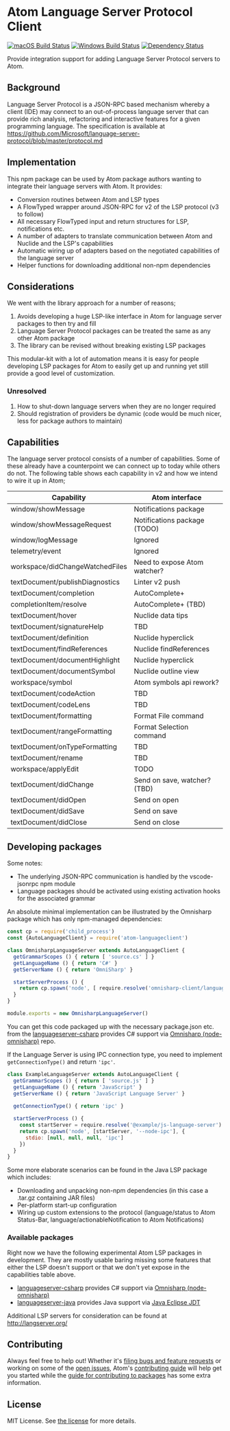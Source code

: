 # Atom Language Server Protocol Client
[![macOS Build Status](https://travis-ci.org/atom/atom-languageclient.svg?branch=master)](https://travis-ci.org/atom/atom-languageclient) [![Windows Build Status](https://ci.appveyor.com/api/projects/status/xibqpw9h3lya87xs/branch/master?svg=true
)](https://ci.appveyor.com/project/Atom/atom-languageclient/branch/master) [![Dependency Status](https://david-dm.org/atom/atom-languageclient.svg)](https://david-dm.org/atom/atom-languageclient)

Provide integration support for adding Language Server Protocol servers to Atom.

## Background

Language Server Protocol is a JSON-RPC based mechanism whereby a client (IDE) may connect to an out-of-process language server that can provide rich analysis, refactoring and interactive features for a given programming language.  The specification is available at https://github.com/Microsoft/language-server-protocol/blob/master/protocol.md

## Implementation

This npm package can be used by Atom package authors wanting to integrate their language servers with Atom. It provides:

* Conversion routines between Atom and LSP types
* A FlowTyped wrapper around JSON-RPC for v2 of the LSP protocol (v3 to follow)
* All necessary FlowTyped input and return structures for LSP, notifications etc.
* A number of adapters to translate communication between Atom and Nuclide and the LSP's capabilities
* Automatic wiring up of adapters based on the negotiated capabilities of the language server
* Helper functions for downloading additional non-npm dependencies

## Considerations

We went with the library approach for a number of reasons;

1. Avoids developing a huge LSP-like interface in Atom for language server packages to then try and fill
2. Language Server Protocol packages can be treated the same as any other Atom package
3. The library can be revised without breaking existing LSP packages

This modular-kit with a lot of automation means it is easy for people developing LSP packages for Atom to easily get up and running yet still provide a good level of customization.

### Unresolved

1. How to shut-down language servers when they are no longer required
2. Should registration of providers be dynamic (code would be much nicer, less for package authors to maintain)

## Capabilities

The language server protocol consists of a number of capabilities. Some of these already have a counterpoint we can connect up to today while others do not.  The following table shows each capability in v2 and how we intend to wire it up in Atom;

| Capability                      | Atom interface                |
|---------------------------------|-------------------------------|
| window/showMessage              | Notifications package         |
| window/showMessageRequest       | Notifications package (TODO)  |
| window/logMessage               | Ignored                       |
| telemetry/event                 | Ignored                       |
| workspace/didChangeWatchedFiles | Need to expose Atom watcher?  |
| textDocument/publishDiagnostics | Linter v2 push                |
| textDocument/completion         | AutoComplete+                 |
| completionItem/resolve          | AutoComplete+      (TBD)      |
| textDocument/hover              | Nuclide data tips             |
| textDocument/signatureHelp      | TBD                           |
| textDocument/definition         | Nuclide hyperclick            |
| textDocument/findReferences     | Nuclide findReferences        |
| textDocument/documentHighlight  | Nuclide hyperclick            |
| textDocument/documentSymbol     | Nuclide outline view          |
| workspace/symbol                | Atom symbols api rework?      |
| textDocument/codeAction         | TBD                           |
| textDocument/codeLens           | TBD                           |
| textDocument/formatting         | Format File command           |
| textDocument/rangeFormatting    | Format Selection command      |
| textDocument/onTypeFormatting   | TBD                           |
| textDocument/rename             | TBD                           |
| workspace/applyEdit             | TODO                          |
| textDocument/didChange          | Send on save, watcher? (TBD)  |
| textDocument/didOpen            | Send on open                  |
| textDocument/didSave            | Send on save                  |
| textDocument/didClose           | Send on close                 |

## Developing packages

Some notes:

* The underlying JSON-RPC communication is handled by the vscode-jsonrpc npm module
* Language packages should be activated using existing activation hooks for the associated grammar

An absolute minimal implementation can be illustrated by the Omnisharp package which has only npm-managed dependencies:

```javascript
const cp = require('child_process')
const {AutoLanguageClient} = require('atom-languageclient')

class OmnisharpLanguageServer extends AutoLanguageClient {
  getGrammarScopes () { return [ 'source.cs' ] }
  getLanguageName () { return 'C#' }
  getServerName () { return 'OmniSharp' }

  startServerProcess () {
    return cp.spawn('node', [ require.resolve('omnisharp-client/languageserver/server') ])
  }
}

module.exports = new OmnisharpLanguageServer()
```

You can get this code packaged up with the necessary package.json etc. from the [languageserver-csharp](https://github.com/atom/languageserver-csharp) provides C# support via [Omnisharp (node-omnisharp)](https://github.com/OmniSharp/omnisharp-node-client) repo.

If the Language Server is using IPC connection type, you need to implement `getConnectionType()` and return `'ipc'`.

```javascript
class ExampleLanguageServer extends AutoLanguageClient {
  getGrammarScopes () { return [ 'source.js' ] }
  getLanguageName () { return 'JavaScript' }
  getServerName () { return 'JavaScript Language Server' }
  
  getConnectionType() { return 'ipc' }

  startServerProcess () {
    const startServer = require.resolve('@example/js-language-server')
    return cp.spawn('node', [startServer, '--node-ipc'], {
      stdio: [null, null, null, 'ipc']
    })
  }
}
```

Some more elaborate scenarios can be found in the Java LSP package which includes:

* Downloading and unpacking non-npm dependencies (in this case a .tar.gz containing JAR files)
* Per-platform start-up configuration
* Wiring up custom extensions to the protocol (language/status to Atom Status-Bar, language/actionableNotification to Atom Notifications)

### Available packages

Right now we have the following experimental Atom LSP packages in development. They are mostly usable baring missing some features that either the LSP doesn't support or that we don't yet expose in the capabilities table above.

* [languageserver-csharp](https://github.com/atom/languageserver-csharp) provides C# support via [Omnisharp (node-omnisharp)](https://github.com/OmniSharp/omnisharp-node-client)
* [languageserver-java](https://github.com/atom/languageserver-java) provides Java support via [Java Eclipse JDT](https://github.com/eclipse/eclipse.jdt.ls)

Additional LSP servers for consideration can be found at http://langserver.org/

## Contributing
Always feel free to help out!  Whether it's [filing bugs and feature requests](https://github.com/atom/atom-languageclient/issues/new) or working on some of the [open issues](https://github.com/atom/atom-languageclient/issues), Atom's [contributing guide](https://github.com/atom/atom/blob/master/CONTRIBUTING.md) will help get you started while the [guide for contributing to packages](https://github.com/atom/atom/blob/master/docs/contributing-to-packages.md) has some extra information.

## License
MIT License.  See [the license](LICENSE.md) for more details.

